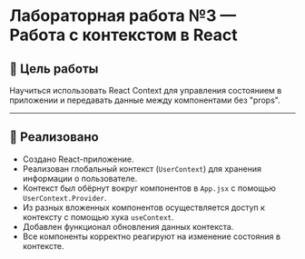 # Лабораторная работа №3 — Работа с контекстом в React

## 📌 Цель работы

Научиться использовать React Context для управления состоянием в приложении и передавать данные между компонентами без "props".

---

## 🔧 Реализовано

- Создано React-приложение.
- Реализован глобальный контекст (`UserContext`) для хранения информации о пользователе.
- Контекст был обёрнут вокруг компонентов в `App.jsx` с помощью `UserContext.Provider`.
- Из разных вложенных компонентов осуществляется доступ к контексту с помощью хука `useContext`.
- Добавлен функционал обновления данных контекста.
- Все компоненты корректно реагируют на изменение состояния в контексте.

